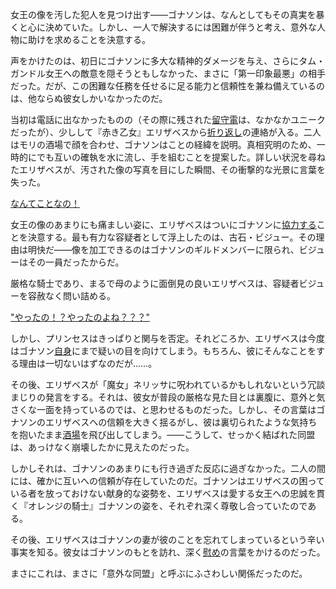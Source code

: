 <!-- title: 意外な同盟 -->
<!-- relationship: Alliance -->

女王の像を汚した犯人を見つけ出す――ゴナソンは、なんとしてもその真実を暴くと心に決めていた。しかし、一人で解決するには困難が伴うと考え、意外な人物に助けを求めることを決意する。

声をかけたのは、初日にゴナソンに多大な精神的ダメージを与え、さらにタム・ガンドル女王への敵意を隠そうともしなかった、まさに「第一印象最悪」の相手だった。だが、この困難な任務を任せるに足る能力と信頼性を兼ね備えているのは、他ならぬ彼女しかいなかったのだ。

当初は電話に出なかったものの（その際に残された[留守電](https://www.youtube.com/live/oygFzGlMT28?feature=shared&t=2527)は、なかなかユニークだったが）、少しして『赤き乙女』エリザベスから[折り返し](https://www.youtube.com/live/5R01-igo4sM?feature=shared&t=1092)の連絡が入る。二人はモリの酒場で顔を合わせ、ゴナソンはことの経緯を説明。真相究明のため、一時的にでも互いの確執を水に流し、手を組むことを提案した。詳しい状況を尋ねたエリザベスが、汚された像の写真を目にした瞬間、その衝撃的な光景に言葉を失った。

[なんてことなの！](#embed:https://www.youtube.com/live/5R01-igo4sM?feature=shared&t=1257)

女王の像のあまりにも痛ましい姿に、エリザベスはついにゴナソンに[協力する](https://www.youtube.com/live/5R01-igo4sM?feature=shared&t=1407)ことを決意する。最も有力な容疑者として浮上したのは、古石・ビジュー。その理由は明快だ――像を加工できるのはゴナソンのギルドメンバーに限られ、ビジューはその一員だったからだ。

厳格な騎士であり、まるで母のように面倒見の良いエリザベスは、容疑者ビジューを容赦なく問い詰める。

["やったの！？やったのよね？？？"](#embed:https://www.youtube.com/live/5R01-igo4sM?feature=shared&t=1871)

しかし、プリンセスはきっぱりと関与を否定。それどころか、エリザベスは今度はゴナソン[自身](https://www.youtube.com/live/5R01-igo4sM?feature=shared&t=2011)にまで疑いの目を向けてしまう。もちろん、彼にそんなことをする理由は一切ないはずなのだが……。

その後、エリザベスが「魔女」ネリッサに呪われているかもしれないという冗談まじりの発言をする。それは、彼女が普段の厳格な見た目とは裏腹に、意外と気さくな一面を持っているのでは、と思わせるものだった。しかし、その言葉はゴナソンのエリザベスへの信頼を大きく揺るがし、彼は裏切られたような気持ちを抱いたまま[酒場](https://www.youtube.com/live/5R01-igo4sM?feature=shared&t=2066)を飛び出してしまう。――こうして、せっかく結ばれた同盟は、あっけなく崩壊したかに見えたのだった。

しかしそれは、ゴナソンのあまりにも行き過ぎた反応に過ぎなかった。二人の間には、確かに互いへの信頼が存在していたのだ。ゴナソンはエリザベスの困っている者を放っておけない献身的な姿勢を、エリザベスは愛する女王への忠誠を貫く『オレンジの騎士』ゴナソンの姿を、それぞれ深く尊敬し合っていたのである。

その後、エリザベスはゴナソンの妻が彼のことを忘れてしまっているという辛い事実を知る。彼女はゴナソンのもとを訪れ、深く[慰め](https://www.youtube.com/live/5R01-igo4sM?feature=shared&t=9171)の言葉をかけるのだった。

まさにこれは、まさに「意外な同盟」と呼ぶにふさわしい関係だったのだ。
